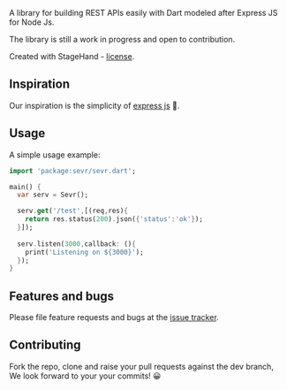 A library for building REST APIs easily with Dart modeled after Express JS for Node Js.

The library is still a work in progress and open to contribution.

Created with StageHand - [license](https://github.com/dart-lang/stagehand/blob/master/LICENSE).

## Inspiration

Our inspiration is the simplicity of [express js][express] 👏.

## Usage

A simple usage example:

```dart
import 'package:sevr/sevr.dart';

main() {
  var serv = Sevr();

  serv.get('/test',[(req,res){
    return res.status(200).json({'status':'ok'});
  }]);
  
  serv.listen(3000,callback: (){
    print('Listening on ${3000}');
  });
}
```

## Features and bugs

Please file feature requests and bugs at the [issue tracker][tracker].

## Contributing

Fork the repo, clone and raise your pull requests against the dev branch, We look forward to your your commits! 😀

[tracker]: https://github.com/a-oboh/dart-sevr/issues
[express]: https://expressjs.com/
